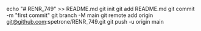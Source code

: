 echo "# RENR_749" >> README.md
git init
git add README.md
git commit -m "first commit"
git branch -M main
git remote add origin git@github.com:spetrone/RENR_749.git
git push -u origin main